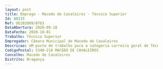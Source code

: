 ```yaml
--- 
layout: post
title: Emprego - Macedo de Cavaleiros - Técnico Superior
Id: 80215
Ref: OE202009/0783
DataAbertura: 2020-09-18
DataFecho: 2020-10-01
Trabalho: Técnico Superior
Empregador: Câmara Municipal de Macedo de Cavaleiros
Descricao: UM posto de trabalho para a categoria carreira geral de Técnico Superior (Engenharia Eletrotécnica) a afetar à Divisão de Obras Municipais   proceder ao diagnóstico e resolução de anomalias verificadas em equipamentos de Edifícios Municipais  promover a justificação da manutenção de equipamentos por razões de ordem económica, legal e social, à análise da manutenção, à análise de avarias e à reparação e substituição das mesmas, bem como ao planeamento e controlo da manutenção preventiva e corretiva  acompanhamento de entidades externas de manutenção, tanto ao nível de intervenção como da elaboração de contratos de prestação de serviços e verificação da execução dos mesmos  efetuar ou acompanhar obras na área de eletricidade e eletromecânica, se necessário com a colaboração de outros serviços  coordenar a atuação do município com as entidades concessionárias do fornecimento e da distribuição de energia elétrica, no que se refere à distribuição desta em baixa tensão e à iluminação pública (IP) urbana  promover a permanente atualização e adequação do plano de iluminação do concelho, bem como da verificação do funcionamento da rede de IP  organizar e manter atualizado o ficheiro da manutenção das várias áreas de intervenção, conjugado com o que consta do anexo a que se refere o n.º 2 do artigo 88.º da LTFP para a carreira e categoria de Técnico Superior – grau de complexidade funcional 3
CodigoPostal: 5340-218 MACEDO DE CAVALEIROS
Concelho: Macedo de Cavaleiros
Distrito: Bragança
--- 
```

